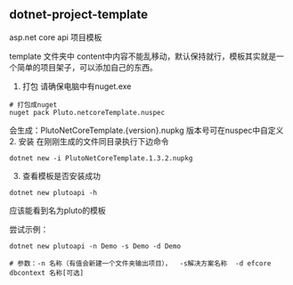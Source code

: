 ## dotnet-project-template
asp.net core api 项目模板

template 文件夹中 content中内容不能乱移动，默认保持就行，模板其实就是一个简单的项目架子，可以添加自己的东西。


1. 打包
请确保电脑中有nuget.exe
```
# 打包成nuget
nuget pack Pluto.netcoreTemplate.nuspec 
```
会生成：PlutoNetCoreTemplate.{version}.nupkg  版本号可在nuspec中自定义
2. 安装
在刚刚生成的文件同目录执行下边命令
```
dotnet new -i PlutoNetCoreTemplate.1.3.2.nupkg  
```

3. 查看模板是否安装成功
```
dotnet new plutoapi -h
```
应该能看到名为pluto的模板


尝试示例：
```
dotnet new plutoapi -n Demo -s Demo -d Demo

# 参数：-n 名称（有值会新建一个文件夹输出项目），  -s解决方案名称  -d efcore dbcontext 名称[可选]

```
